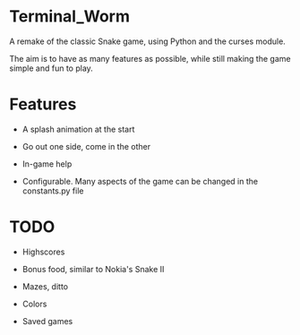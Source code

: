 Terminal_Worm
=============

A remake of the classic Snake game, using Python and the curses module.

The aim is to have as many features as possible, while still making the
game simple and fun to play.

Features
=============

- A splash animation at the start

- Go out one side, come in the other

- In-game help

- Configurable. Many aspects of the game can be changed in the
  constants.py file

TODO
==============

- Highscores

- Bonus food, similar to Nokia's Snake II

- Mazes, ditto

- Colors

- Saved games
